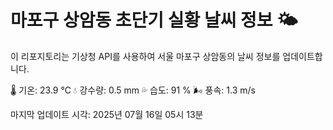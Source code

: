 
# 마포구 상암동 초단기 실황 날씨 정보 🌤️

이 리포지토리는 기상청 API를 사용하여 서울 마포구 상암동의 날씨 정보를 업데이트합니다. 

🌡️ 기온: 23.9 ℃
💧 강수량: 0.5 mm
💦 습도: 91 %
🌬️ 풍속: 1.3 m/s

마지막 업데이트 시각: 2025년 07월 16일 05시 13분    
